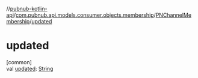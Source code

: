 //[pubnub-kotlin-api](../../../index.md)/[com.pubnub.api.models.consumer.objects.membership](../index.md)/[PNChannelMembership](index.md)/[updated](updated.md)

# updated

[common]\
val [updated](updated.md): [String](https://kotlinlang.org/api/latest/jvm/stdlib/kotlin-stdlib/kotlin/-string/index.html)

